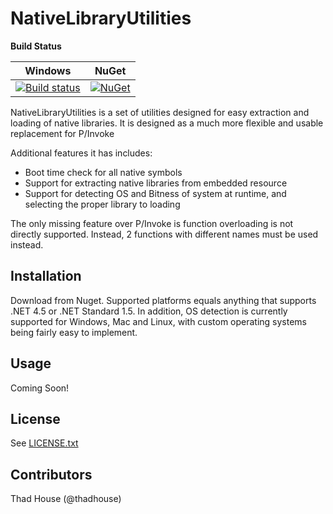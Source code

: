 # NativeLibraryUtilities

**Build Status**

| Windows                 | NuGet                 |
| ------------------------|-----------------------|
| [![Build status][1]][2] | [![NuGet][7]][8]      |

[1]: https://ci.appveyor.com/api/projects/status/q0ecwijf3rb3k98y?svg=true
[2]: https://ci.appveyor.com/project/robotdotnet/nativelibraryutilities
[7]: https://img.shields.io/nuget/vpre/NativeLibraryUtilities.svg
[8]: https://www.nuget.org/packages/NativeLibraryUtilities

NativeLibraryUtilities is a set of utilities designed for easy extraction and loading of native libraries. It is designed as a much more flexible and usable replacement for P/Invoke

Additional features it has includes:
* Boot time check for all native symbols
* Support for extracting native libraries from embedded resource
* Support for detecting OS and Bitness of system at runtime, and selecting the proper library to loading

The only missing feature over P/Invoke is function overloading is not directly supported. Instead, 2 functions with different names must be used instead.

## Installation
Download from Nuget. Supported platforms equals anything that supports .NET 4.5 or .NET Standard 1.5. In addition, OS detection is currently supported for Windows, Mac and Linux, with custom operating systems being fairly easy to implement.

## Usage
Coming Soon!

## License
See [LICENSE.txt](LICENSE.txt)

## Contributors

Thad House (@thadhouse)